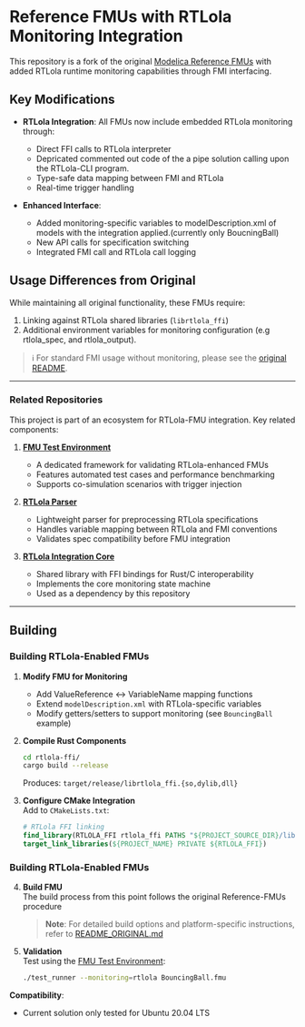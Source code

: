 # Reference FMUs with RTLola Monitoring Integration

This repository is a fork of the original [Modelica Reference FMUs](https://github.com/modelica/Reference-FMUs) with added RTLola runtime monitoring capabilities through FMI interfacing.

## Key Modifications

- **RTLola Integration**: All FMUs now include embedded RTLola monitoring through:
  - Direct FFI calls to RTLola interpreter
  - Depricated commented out code of the a pipe solution calling upon the RTLola-CLI program.
  - Type-safe data mapping between FMI and RTLola
  - Real-time trigger handling

- **Enhanced Interface**:
  - Added monitoring-specific variables to modelDescription.xml of models with the integration applied.(currently only BoucningBall)
  - New API calls for specification switching
  - Integrated FMI call and RTLola call logging 

## Usage Differences from Original

While maintaining all original functionality, these FMUs require:

1. Linking against RTLola shared libraries (`librtlola_ffi`)
2. Additional environment variables for monitoring configuration (e.g rtlola_spec, and rtlola_output).


> ℹ️ For standard FMI usage without monitoring, please see the [original README](README_ORIGINAL.md).


---

### Related Repositories  
This project is part of an ecosystem for RTLola-FMU integration. Key related components:  

1. **[FMU Test Environment](https://github.com/Selleban2209/FMU_test_env)**  
   - A dedicated framework for validating RTLola-enhanced FMUs  
   - Features automated test cases and performance benchmarking  
   - Supports co-simulation scenarios with trigger injection  

2. **[RTLola Parser](https://github.com/Selleban2209/rtloa_parser)**  
   - Lightweight parser for preprocessing RTLola specifications  
   - Handles variable mapping between RTLola and FMI conventions  
   - Validates spec compatibility before FMU integration  

3. **[RTLola Integration Core](https://github.com/Selleban2209/RTLola_integration)**  
   - Shared library with FFI bindings for Rust/C interoperability  
   - Implements the core monitoring state machine  
   - Used as a dependency by this repository  

---

## Building


### Building RTLola-Enabled FMUs

1. **Modify FMU for Monitoring**  
   - Add ValueReference ↔ VariableName mapping functions  
   - Extend `modelDescription.xml` with RTLola-specific variables
   - Modify getters/setters to support monitoring (see `BouncingBall` example)
   

2. **Compile Rust Components**  
   ```bash
   cd rtlola-ffi/
   cargo build --release
   ```
   Produces: `target/release/librtlola_ffi.{so,dylib,dll}`

3. **Configure CMake Integration**  
   Add to `CMakeLists.txt`:
   ```cmake
   # RTLola FFI linking
   find_library(RTLOLA_FFI rtlola_ffi PATHS "${PROJECT_SOURCE_DIR}/lib")
   target_link_libraries(${PROJECT_NAME} PRIVATE ${RTLOLA_FFI})
   ```


### Building RTLola-Enabled FMUs

4. **Build FMU**  
   The build process from this point follows the original Reference-FMUs procedure

   > **Note**: For detailed build options and platform-specific instructions, refer to [README_ORIGINAL.md](README_ORIGINAL.md#build-the-fmus)

5. **Validation**  
   Test using the [FMU Test Environment](https://github.com/Selleban2209/FMU_test_env):
   ```bash
   ./test_runner --monitoring=rtlola BouncingBall.fmu
   ```
  

**Compatibility**:
- Current solution only tested for Ubuntu 20.04 LTS
 
